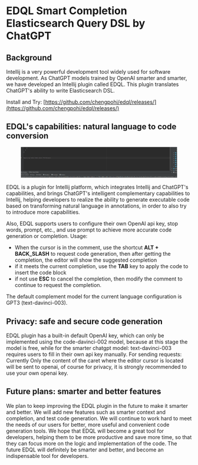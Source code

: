 # EDQL Smart Completion Elasticsearch Query DSL by ChatGPT

## Background

Intellij is a very powerful development tool widely used for software development. As ChatGPT models trained by OpenAI smarter and smarter, we have developed an Intellij plugin called EDQL. This plugin translates ChatGPT's ability to write Elasticsearch DSL.

Install and Try: [https://github.com/chengpohi/edql/releases/](https://github.com/chengpohi/edql/releases/)

## EDQL's capabilities: natural language to code conversion

<figure><img src="../.gitbook/assets/openai-query-(1).gif" alt=""><figcaption></figcaption></figure>

EDQL is a plugin for Intellij platform, which integrates Intellij and ChatGPT's capabilities, and brings ChatGPT's intelligent complementary capabilities to Intellij, helping developers to realize the ability to generate executable code based on transforming natural language in annotations, in order to also try to introduce more capabilities.

Also, EDQL supports users to configure their own OpenAI api key, stop words, prompt, etc., and use prompt to achieve more accurate code generation or completion. Usage:

* When the cursor is in the comment, use the shortcut **ALT + BACK\_SLASH** to request code generation, then after getting the completion, the editor will show the suggested completion
* if it meets the current completion, use the **TAB** key to apply the code to insert the code block
* if not use **ESC** to cancel the completion, then modify the comment to continue to request the completion.

The default complement model for the current language configuration is GPT3 (text-davinci-003).

## Privacy: safe and secure code generation

EDQL plugin has a built-in default OpenAI key, which can only be implemented using the code-davinci-002 model, because at this stage the model is free, while for the smarter chatgpt model: text-davinci-003 requires users to fill in their own api key manually. For sending requests: Currently Only the content of the caret where the editor cursor is located will be sent to openai, of course for privacy, it is strongly recommended to use your own openai key.

## Future plans: smarter and better features

We plan to keep improving the EDQL plugin in the future to make it smarter and better. We will add new features such as smarter context and completion, and test code generation. We will continue to work hard to meet the needs of our users for better, more useful and convenient code generation tools. We hope that EDQL will become a great tool for developers, helping them to be more productive and save more time, so that they can focus more on the logic and implementation of the code. The future EDQL will definitely be smarter and better, and become an indispensable tool for developers.

